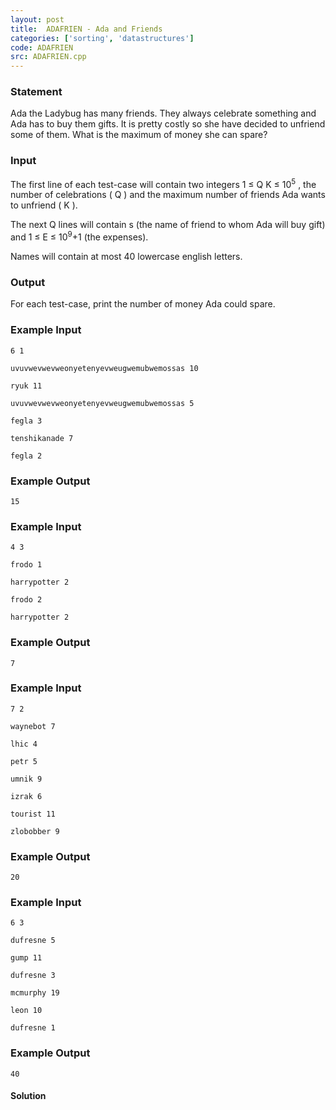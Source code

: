 ```yaml
---
layout: post
title:  ADAFRIEN - Ada and Friends
categories: ['sorting', 'datastructures']
code: ADAFRIEN
src: ADAFRIEN.cpp
---
```


### **Statement**

Ada the Ladybug has many friends. They always celebrate something and Ada has
to buy them gifts. It is pretty costly so she have decided to unfriend some of
them. What is the maximum of money she can spare?

### Input

The first line of each test-case will contain two integers 1 ≤ Q K ≤
10<sup>5</sup> , the number of celebrations ( Q ) and the maximum
number of friends Ada wants to unfriend ( K ).

The next Q lines will contain s (the name of friend to whom Ada will
buy gift) and 1 ≤ E ≤ 10<sup>9</sup>+1 (the expenses).

Names will contain at most 40 lowercase english letters.

### Output

For each test-case, print the number of money Ada could spare.

### Example Input

    
    
    6 1
    uvuvwevwevweonyetenyevweugwemubwemossas 10
    ryuk 11
    uvuvwevwevweonyetenyevweugwemubwemossas 5
    fegla 3
    tenshikanade 7
    fegla 2
    

### Example Output

    
    
    15
    

### Example Input

    
    
    4 3
    frodo 1
    harrypotter 2
    frodo 2
    harrypotter 2
    

### Example Output

    
    
    7
    

### Example Input

    
    
    7 2
    waynebot 7
    lhic 4
    petr 5
    umnik 9
    izrak 6
    tourist 11
    zlobobber 9
    

### Example Output

    
    
    20
    

### Example Input

    
    
    6 3
    dufresne 5
    gump 11
    dufresne 3
    mcmurphy 19
    leon 10
    dufresne 1
    

### Example Output

    
    
    40
    



#### **Solution**



